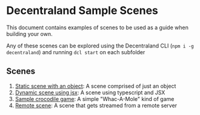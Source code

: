 # Decentraland Sample Scenes

This document contains examples of scenes to be used as a guide when building your own.

Any of these scenes can be explored using the Decentraland CLI (`npm i -g decentraland`) and running `dcl start` on each subfolder

## Scenes

1. [Static scene with an object](./01-static-with-object): A scene comprised of just an object 
1. [Dynamic scene using jsx](./02-using-jsx): A scene using typescript and JSX
1. [Sample crocodile game](./03-crocodile-game): A simple "Whac-A-Mole" kind of game
1. [Remote scene](./04-remote-scene): A scene that gets streamed from a remote server
